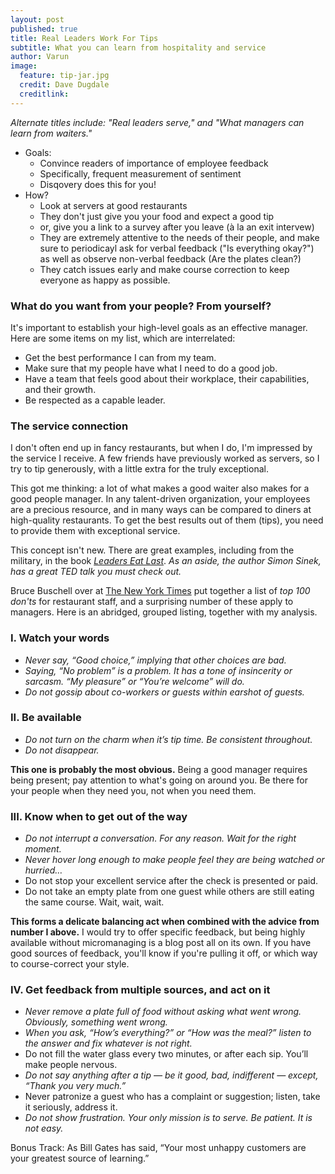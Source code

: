 ```yaml
---
layout: post
published: true
title: Real Leaders Work For Tips
subtitle: What you can learn from hospitality and service
author: Varun
image:
  feature: tip-jar.jpg
  credit: Dave Dugdale
  creditlink:
---
```


_Alternate titles include: "Real leaders serve," and "What managers can learn from waiters."_



* Goals:
    * Convince readers of importance of employee feedback
    * Specifically, frequent measurement of sentiment
    * Disqovery does this for you!
* How?
    * Look at servers at good restaurants
    * They don't just give you your food and expect a good tip
    * or, give you a link to a survey after you leave (à la an exit intervew)
    * They are extremely attentive to the needs of their people, and make sure to periodicayl ask for verbal feedback ("Is everything okay?") as well as observe non-verbal feedback (Are the plates clean?)
    * They catch issues early and make course correction to keep everyone as happy as possible.    

### What do you want from your people? From yourself?

It's important to establish your high-level goals as an effective manager. Here are some items on my list, which are interrelated:

* Get the best performance I can from my team.
* Make sure that my people have what I need to do a good job.
* Have a team that feels good about their workplace, their capabilities, and their growth.
* Be respected as a capable leader.

### The service connection

I don't often end up in fancy restaurants, but when I do, I'm impressed by the service I receive. A few friends have previously worked as servers, so I try to tip generously, with a little extra for the truly exceptional.

This got me thinking: a lot of what makes a good waiter also makes for a good people manager. In any talent-driven organization, your employees are a precious resource, and in many ways can be compared to diners at high-quality restaurants. To get the best results out of them (tips), you need to provide them with exceptional service.

This concept isn't new. There are great examples, including from the military, in the book *[Leaders Eat Last](https://www.amazon.com/gp/product/1591845327/ref=as_li_tl?ie=UTF8&camp=1789&creative=9325&creativeASIN=1591845327&linkCode=as2&tag=varmeh-20&linkId=5c7f7808ddd31482a4d03f69428f025e)*. *As an aside, the author Simon Sinek, has a great TED talk you must check out.*

Bruce Buschell over at [The New York Times](http://boss.blogs.nytimes.com/2009/10/29/one-hundred-things-restaurant-staffers-should-never-do-part-one/) put together a list of *top 100 don'ts* for restaurant staff, and a surprising number of these apply to managers. Here is an abridged, grouped listing, together with my analysis.

### I. Watch your words

* *Never say, “Good choice,” implying that other choices are bad.*
* *Saying, “No problem” is a problem. It has a tone of insincerity or sarcasm. “My pleasure” or “You’re welcome” will do.*
* *Do not gossip about co-workers or guests within earshot of guests.*



### II. Be available

* *Do not turn on the charm when it’s tip time. Be consistent throughout.*
* *Do not disappear.*

**This one is probably the most obvious.** Being a good manager requires being present; pay attention to what's going on around you. Be there for your people when they need you, not when you need them.

### III. Know when to get out of the way

* *Do not interrupt a conversation. For any reason. Wait for the right moment.*
* *Never hover long enough to make people feel they are being watched or hurried…*
* Do not stop your excellent service after the check is presented or paid.
* Do not take an empty plate from one guest while others are still eating the same course. Wait, wait, wait.

**This forms a delicate balancing act when combined with the advice from number I above.** I would try to offer specific feedback, but being highly available without micromanaging is a blog post all on its own. If you have good sources of feedback, you'll know if you're pulling it off, or which way to course-correct your style.

### IV. Get feedback from multiple sources, and act on it

* *Never remove a plate full of food without asking what went wrong. Obviously, something went wrong.*
* *When you ask, “How’s everything?” or “How was the meal?” listen to the answer and fix whatever is not right.*
* Do not fill the water glass every two minutes, or after each sip. You’ll make people nervous.
* *Do not say anything after a tip — be it good, bad, indifferent — except, “Thank you very much.”*
* Never patronize a guest who has a complaint or suggestion; listen, take it seriously, address it.
* *Do not show frustration. Your only mission is to serve. Be patient. It is not easy.*


Bonus Track: As Bill Gates has said, “Your most unhappy customers are your greatest source of learning.”